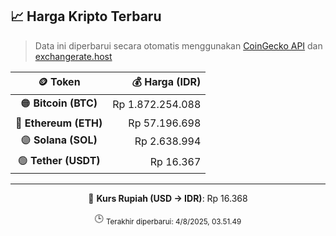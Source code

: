 

<!-- HARGA_KRIPTO -->
## 📈 Harga Kripto Terbaru

> Data ini diperbarui secara otomatis menggunakan [CoinGecko API](https://www.coingecko.com/) dan [exchangerate.host](https://exchangerate.host/)

<div align="center">

| 🪙 Token | 💰 Harga (IDR) |
|:------:|---------------:|
| 🟠 **Bitcoin (BTC)**   | Rp 1.872.254.088 |
| 🔵 **Ethereum (ETH)**  | Rp 57.196.698 |
| 🟣 **Solana (SOL)**    | Rp 2.638.994 |
| 🟢 **Tether (USDT)**   | Rp 16.367 |

---

💱 **Kurs Rupiah (USD → IDR)**: Rp 16.368

🕒 <sub>Terakhir diperbarui: 4/8/2025, 03.51.49</sub>

</div>
<!-- /HARGA_KRIPTO -->